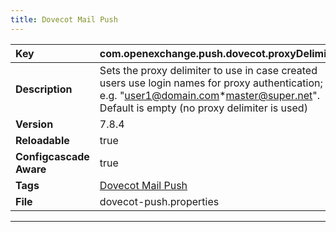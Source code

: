 ```yaml
---
title: Dovecot Mail Push
---
```


| __Key__ | com.openexchange.push.dovecot.proxyDelimiter |
|:----------------|:--------|
| __Description__ | Sets the proxy delimiter to use in case created users use login names for proxy authentication;<br>e.g. "user1@domain.com\*master@super.net". Default is empty (no proxy delimiter is used)<br> |
| __Version__ | 7.8.4 |
| __Reloadable__ | true |
| __Configcascade Aware__ | true |
| __Tags__ | <a href="https://documentation.open-xchange.com/latest/middleware/configuration/tags/Dovecot_Mail_Push.html">Dovecot Mail Push</a> |
| __File__ | dovecot-push.properties |

---

